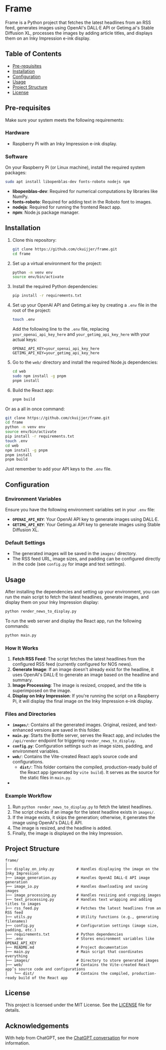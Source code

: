 # **Frame**

Frame is a Python project that fetches the latest headlines from an RSS feed, generates images using OpenAI's DALL·E API or Getimg.ai's Stable Diffusion XL, processes the images by adding article titles, and displays them on an Inky Impression e-ink display.

## **Table of Contents**

- [Pre-requisites](#pre-requisites)
- [Installation](#installation)
- [Configuration](#configuration)
- [Usage](#usage)
- [Project Structure](#project-structure)
- [License](#license)

## **Pre-requisites**

Make sure your system meets the following requirements:

### **Hardware**

- Raspberry Pi with an Inky Impression e-ink display.

### **Software**

On your Raspberry Pi (or Linux machine), install the required system packages:

```bash
sudo apt install libopenblas-dev fonts-roboto nodejs npm
```

- **libopenblas-dev**: Required for numerical computations by libraries like NumPy.
- **fonts-roboto**: Required for adding text in the Roboto font to images.
- **nodejs**: Required for running the frontend React app.
- **npm**: Node.js package manager.

## **Installation**

1. Clone this repository:

   ```bash
   git clone https://github.com/ckuijjer/frame.git
   cd frame
   ```

2. Set up a virtual environment for the project:

   ```bash
   python -m venv env
   source env/bin/activate
   ```

3. Install the required Python dependencies:

   ```bash
   pip install -r requirements.txt
   ```

4. Set up your OpenAI API and Getimg.ai key by creating a `.env` file in the root of the project:

   ```bash
   touch .env
   ```

   Add the following line to the `.env` file, replacing `your_openai_api_key_here` and `your_getimg_api_key_here` with your actual keys:

   ```
   OPENAI_API_KEY=your_openai_api_key_here
   GETIMG_API_KEY=your_getimg_api_key_here
   ```

5. Go to the `web/` directory and install the required Node.js dependencies:

   ```bash
   cd web
   sudo npm install -g pnpm
   pnpm install
   ```

6. Build the React app:

   ```bash
   pnpm build
   ```

Or as a all in once command:

```bash
git clone https://github.com/ckuijjer/frame.git
cd frame
python -m venv env
source env/bin/activate
pip install -r requirements.txt
touch .env
cd web
npm install -g pnpm
pnpm install
pnpm build
```

Just remember to add your API keys to the `.env` file.

## **Configuration**

### **Environment Variables**

Ensure you have the following environment variables set in your `.env` file:

- **`OPENAI_API_KEY`**: Your OpenAI API key to generate images using DALL·E.
- **`GETIMG_API_KEY`**: Your Getimg.ai API key to generate images using Stable Diffusion XL.

### **Default Settings**

- The generated images will be saved in the `images/` directory.
- The RSS feed URL, image sizes, and padding can be configured directly in the code (see `config.py` for image and text settings).

## **Usage**

After installing the dependencies and setting up your environment, you can run the main script to fetch the latest headlines, generate images, and display them on your Inky Impression display:

```bash
python render_news_to_display.py
```

To run the web server and display the React app, run the following commands:

```bash
python main.py
```

### **How It Works**

1. **Fetch RSS Feed**: The script fetches the latest headlines from the configured RSS feed (currently configured for NOS news).
2. **Generate Image**: If an image doesn't already exist for the headline, it uses OpenAI's DALL·E to generate an image based on the headline and summary.
3. **Image Processing**: The image is resized, cropped, and the title is superimposed on the image.
4. **Display on Inky Impression**: If you're running the script on a Raspberry Pi, it will display the final image on the Inky Impression e-ink display.

### **Files and Directories**

- **`images/`**: Contains all the generated images. Original, resized, and text-enhanced versions are saved in this folder.
- **`main.py`**: Starts the Bottle server, serves the React app, and includes the `/api/render` endpoint for triggering `render_news_to_display`.
- **`config.py`**: Configuration settings such as image sizes, padding, and environment variables.
- **`web/`**: Contains the Vite-created React app’s source code and configurations.
  - **`dist/`**: This folder contains the compiled, production-ready build of the React app (generated by `vite build`). It serves as the source for the static files in `main.py`.
-

### **Example Workflow**

1. Run `python render_news_to_display.py` to fetch the latest headlines.
2. The script checks if an image for the latest headline exists in `images/`.
3. If the image exists, it skips the generation; otherwise, it generates the image using OpenAI's DALL·E API.
4. The image is resized, and the headline is added.
5. Finally, the image is displayed on the Inky Impression.

## **Project Structure**

```
frame/
│
├── display_on_inky.py          # Handles displaying the image on the Inky Impression
├── image_generation.py         # Handles OpenAI DALL·E API image generation
├── image_io.py                 # Handles downloading and saving images
├── image_processing.py         # Handles resizing and cropping images
├── text_processing.py          # Handles text wrapping and adding titles to images
├── rss_feed.py                 # Fetches the latest headlines from an RSS feed
├── utils.py                    # Utility functions (e.g., generating filenames)
├── config.py                   # Configuration settings (image size, padding, etc.)
├── requirements.txt            # Python dependencies
├── .env                        # Stores environment variables like OPENAI_API_KEY
├── README.md                   # Project documentation
├── main.py                     # Main script that coordinates everything
├── images/                     # Directory to store generated images
├── web/                        # Contains the Vite-created React app’s source code and configurations
│   └── dist/                   # Contains the compiled, production-ready build of the React app
```

## **License**

This project is licensed under the MIT License. See the [LICENSE](LICENSE) file for details.

## **Acknowledgements**

With help from ChatGPT, see the [ChatGPT conversation](https://chatgpt.com/share/67150e7c-3528-800e-b2a2-3108734eea47) for more information.

```

```
